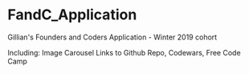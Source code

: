 # FandC_Application
Gillian's Founders and Coders Application - Winter 2019 cohort

Including:
Image Carousel
Links to Github Repo, Codewars, Free Code Camp

